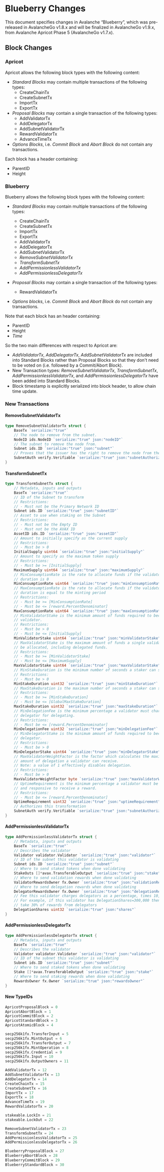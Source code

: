 # Blueberry Changes

This document specifies changes in Avalanche “Blueberry”, which was pre-released in AvalancheGo v1.8.x and will be finalized in AvalancheGo v1.9.x, from Avalanche Apricot Phase 5 (AvalancheGo v1.7.x).

## Block Changes

### Apricot

Apricot allows the following block types with the following content:

- _Standard Blocks_ may contain multiple transactions of the following types:
  - CreateChainTx
  - CreateSubnetTx
  - ImportTx
  - ExportTx
- _Proposal Blocks_ may contain a single transaction of the following types:
  - AddValidatorTx
  - AddDelegatorTx
  - AddSubnetValidatorTx
  - RewardValidatorTx
  - AdvanceTimeTx
- _Options Blocks_, i.e. _Commit Block_ and _Abort Block_ do not contain any transactions.

Each block has a header containing:

- ParentID
- Height

### Blueberry

Blueberry allows the following block types with the following content:

- _Standard Blocks_ may contain multiple transactions of the following types:
  - CreateChainTx
  - CreateSubnetTx
  - ImportTx
  - ExportTx
  - AddValidatorTx
  - AddDelegatorTx
  - AddSubnetValidatorTx
  - _RemoveSubnetValidatorTx_
  - _TransformSubnetTx_
  - _AddPermissionlessValidatorTx_
  - _AddPermissionlessDelegatorTx_
- _Proposal Blocks_ may contain a single transaction of the following types:

  - RewardValidatorTx

- _Options blocks_, i.e. _Commit Block_ and _Abort Block_ do not contain any transactions.

Note that each block has an header containing:

- ParentID
- Height
- _Time_

So the two main differences with respect to Apricot are:

- _AddValidatorTx_, _AddDelegatorTx_, _AddSubnetValidatorTx_ are included into Standard Blocks rather than Proposal Blocks so that they don't need to be voted on (i.e. followed by a Commit/Abort Block).
- New Transaction types: _RemoveSubnetValidatorTx_, _TransformSubnetTx_, _AddPermissionlessValidatorTx_, and _AddPermissionlessDelegatorTx_ have been added into Standard Blocks.
- Block timestamp is explicitly serialized into block header, to allow chain time update.

### New Transactions

#### RemoveSubnetValidatorTx

```go
type RemoveSubnetValidatorTx struct {
	BaseTx `serialize:"true"`
	// The node to remove from the subnet.
	NodeID ids.NodeID `serialize:"true" json:"nodeID"`
	// The subnet to remove the node from.
	Subnet ids.ID `serialize:"true" json:"subnet"`
	// Proves that the issuer has the right to remove the node from the subnet.
	SubnetAuth verify.Verifiable `serialize:"true" json:"subnetAuthorization"`
}
```

#### TransformSubnetTx

```go
type TransformSubnetTx struct {
	// Metadata, inputs and outputs
	BaseTx `serialize:"true"`
	// ID of the Subnet to transform
	// Restrictions:
	// - Must not be the Primary Network ID
	Subnet ids.ID `serialize:"true" json:"subnetID"`
	// Asset to use when staking on the Subnet
	// Restrictions:
	// - Must not be the Empty ID
	// - Must not be the AVAX ID
	AssetID ids.ID `serialize:"true" json:"assetID"`
	// Amount to initially specify as the current supply
	// Restrictions:
	// - Must be > 0
	InitialSupply uint64 `serialize:"true" json:"initialSupply"`
	// Amount to specify as the maximum token supply
	// Restrictions:
	// - Must be >= [InitialSupply]
	MaximumSupply uint64 `serialize:"true" json:"maximumSupply"`
	// MinConsumptionRate is the rate to allocate funds if the validator's stake
	// duration is 0
	MinConsumptionRate uint64 `serialize:"true" json:"minConsumptionRate"`
	// MaxConsumptionRate is the rate to allocate funds if the validator's stake
	// duration is equal to the minting period
	// Restrictions:
	// - Must be >= [MinConsumptionRate]
	// - Must be <= [reward.PercentDenominator]
	MaxConsumptionRate uint64 `serialize:"true" json:"maxConsumptionRate"`
	// MinValidatorStake is the minimum amount of funds required to become a
	// validator.
	// Restrictions:
	// - Must be > 0
	// - Must be <= [InitialSupply]
	MinValidatorStake uint64 `serialize:"true" json:"minValidatorStake"`
	// MaxValidatorStake is the maximum amount of funds a single validator can
	// be allocated, including delegated funds.
	// Restrictions:
	// - Must be >= [MinValidatorStake]
	// - Must be <= [MaximumSupply]
	MaxValidatorStake uint64 `serialize:"true" json:"maxValidatorStake"`
	// MinStakeDuration is the minimum number of seconds a staker can stake for.
	// Restrictions:
	// - Must be > 0
	MinStakeDuration uint32 `serialize:"true" json:"minStakeDuration"`
	// MaxStakeDuration is the maximum number of seconds a staker can stake for.
	// Restrictions:
	// - Must be >= [MinStakeDuration]
	// - Must be <= [GlobalMaxStakeDuration]
	MaxStakeDuration uint32 `serialize:"true" json:"maxStakeDuration"`
	// MinDelegationFee is the minimum percentage a validator must charge a
	// delegator for delegating.
	// Restrictions:
	// - Must be <= [reward.PercentDenominator]
	MinDelegationFee uint32 `serialize:"true" json:"minDelegationFee"`
	// MinDelegatorStake is the minimum amount of funds required to become a
	// delegator.
	// Restrictions:
	// - Must be > 0
	MinDelegatorStake uint64 `serialize:"true" json:"minDelegatorStake"`
	// MaxValidatorWeightFactor is the factor which calculates the maximum
	// amount of delegation a validator can receive.
	// Note: a value of 1 effectively disables delegation.
	// Restrictions:
	// - Must be > 0
	MaxValidatorWeightFactor byte `serialize:"true" json:"maxValidatorWeightFactor"`
	// UptimeRequirement is the minimum percentage a validator must be online
	// and responsive to receive a reward.
	// Restrictions:
	// - Must be <= [reward.PercentDenominator]
	UptimeRequirement uint32 `serialize:"true" json:"uptimeRequirement"`
	// Authorizes this transformation
	SubnetAuth verify.Verifiable `serialize:"true" json:"subnetAuthorization"`
}
```

#### AddPermissionlessValidatorTx

```go
type AddPermissionlessValidatorTx struct {
	// Metadata, inputs and outputs
	BaseTx `serialize:"true"`
	// Describes the validator
	Validator validator.Validator `serialize:"true" json:"validator"`
	// ID of the subnet this validator is validating
	Subnet ids.ID `serialize:"true" json:"subnet"`
	// Where to send staked tokens when done validating
	StakeOuts []*avax.TransferableOutput `serialize:"true" json:"stake"`
	// Where to send validation rewards when done validating
	ValidatorRewardsOwner fx.Owner `serialize:"true" json:"validationRewardsOwner"`
	// Where to send delegation rewards when done validating
	DelegatorRewardsOwner fx.Owner `serialize:"true" json:"delegationRewardsOwner"`
	// Fee this validator charges delegators as a percentage, times 10,000
	// For example, if this validator has DelegationShares=300,000 then they
	// take 30% of rewards from delegators
	DelegationShares uint32 `serialize:"true" json:"shares"`
}
```

#### AddPermissionlessDelegatorTx

```go
type AddPermissionlessDelegatorTx struct {
	// Metadata, inputs and outputs
	BaseTx `serialize:"true"`
	// Describes the validator
	Validator validator.Validator `serialize:"true" json:"validator"`
	// ID of the subnet this validator is validating
	Subnet ids.ID `serialize:"true" json:"subnet"`
	// Where to send staked tokens when done validating
	Stake []*avax.TransferableOutput `serialize:"true" json:"stake"`
	// Where to send staking rewards when done validating
	RewardsOwner fx.Owner `serialize:"true" json:"rewardsOwner"`
}
```

#### New TypeIDs

```go
ApricotProposalBlock = 0
ApricotAbortBlock = 1
ApricotCommitBlock = 2
ApricotStandardBlock = 3
ApricotAtomicBlock = 4

secp256k1fx.TransferInput = 5
secp256k1fx.MintOutput = 6
secp256k1fx.TransferOutput = 7
secp256k1fx.MintOperation = 8
secp256k1fx.Credential = 9
secp256k1fx.Input = 10
secp256k1fx.OutputOwners = 11

AddValidatorTx = 12
AddSubnetValidatorTx = 13
AddDelegatorTx = 14
CreateChainTx = 15
CreateSubnetTx = 16
ImportTx = 17
ExportTx = 18
AdvanceTimeTx = 19
RewardValidatorTx = 20

stakeable.LockIn = 21
stakeable.LockOut = 22

RemoveSubnetValidatorTx = 23
TransformSubnetTx = 24
AddPermissionlessValidatorTx = 25
AddPermissionlessDelegatorTx = 26

BlueberryProposalBlock = 27
BlueberryAbortBlock = 28
BlueberryCommitBlock = 29
BlueberryStandardBlock = 30
```
